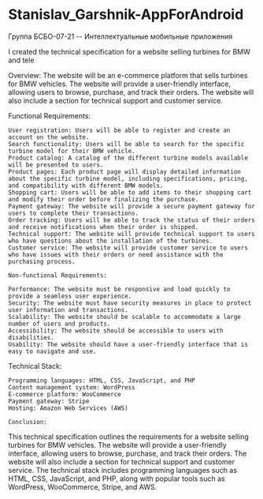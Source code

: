 # Stanislav_Garshnik-AppForAndroid
Группа БСБО-07-21 -- Интеллектуальные мобильные приложения 

I created the technical specification for a website selling turbines for BMW and tele

Overview:
The website will be an e-commerce platform that sells turbines for BMW vehicles. The website will provide a user-friendly interface, allowing users to browse, purchase, and track their orders. The website will also include a section for technical support and customer service.

Functional Requirements:

    User registration: Users will be able to register and create an account on the website.
    Search functionality: Users will be able to search for the specific turbine model for their BMW vehicle.
    Product catalog: A catalog of the different turbine models available will be presented to users.
    Product pages: Each product page will display detailed information about the specific turbine model, including specifications, pricing, and compatibility with different BMW models.
    Shopping cart: Users will be able to add items to their shopping cart and modify their order before finalizing the purchase.
    Payment gateway: The website will provide a secure payment gateway for users to complete their transactions.
    Order tracking: Users will be able to track the status of their orders and receive notifications when their order is shipped.
    Technical support: The website will provide technical support to users who have questions about the installation of the turbines.
    Customer service: The website will provide customer service to users who have issues with their orders or need assistance with the purchasing process.
    
    Non-functional Requirements:

    Performance: The website must be responsive and load quickly to provide a seamless user experience.
    Security: The website must have security measures in place to protect user information and transactions.
    Scalability: The website should be scalable to accommodate a large number of users and products.
    Accessibility: The website should be accessible to users with disabilities.
    Usability: The website should have a user-friendly interface that is easy to navigate and use.

Technical Stack:

    Programming languages: HTML, CSS, JavaScript, and PHP
    Content management system: WordPress
    E-commerce platform: WooCommerce
    Payment gateway: Stripe
    Hosting: Amazon Web Services (AWS)
    
    Conclusion:
This technical specification outlines the requirements for a website selling turbines for BMW vehicles. The website will provide a user-friendly interface, allowing users to browse, purchase, and track their orders. The website will also include a section for technical support and customer service. The technical stack includes programming languages such as HTML, CSS, JavaScript, and PHP, along with popular tools such as WordPress, WooCommerce, Stripe, and AWS.
